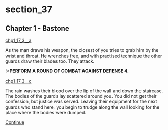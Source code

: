 
# section_37

## Chapter 1 - Bastone

[chp1_17_3__a](../../decomp/app/src/main/res/raw/chp1_17_3__a.mp3 ':include :type=audio')

As the man draws his weapon, the closest of you tries to grab him by the wrist and throat. He wrenches free, and with practised technique the other guards draw their blades too. They attack.

!>**PERFORM A ROUND OF COMBAT AGAINST DEFENSE 4.**  

[chp1_17_3__c](../../decomp/app/src/main/res/raw/chp1_17_3__c.mp3 ':include :type=audio')

The rain washes their blood over the lip of the wall and down the staircase. The bodies of the guards lay scattered around you. You did not get their confession, but justice was served. Leaving their equipment for the next guards who stand here, you begin to trudge along the wall looking for the place where the bodies were dumped.

[Continue](output/chapter1/section_42.md)



